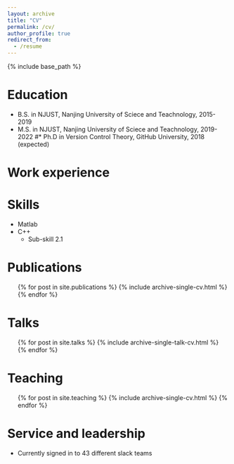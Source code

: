 ```yaml
---
layout: archive
title: "CV"
permalink: /cv/
author_profile: true
redirect_from:
  - /resume
---
```


{% include base_path %}

Education
======
* B.S. in NJUST, Nanjing University of Sciece and Teachnology, 2015-2019
* M.S. in NJUST, Nanjing University of Sciece and Teachnology, 2019-2022
#* Ph.D in Version Control Theory, GitHub University, 2018 (expected)

Work experience
======

  
Skills
======
* Matlab
* C++
  * Sub-skill 2.1


Publications
======
  <ul>{% for post in site.publications %}
    {% include archive-single-cv.html %}
  {% endfor %}</ul>
  
Talks
======
  <ul>{% for post in site.talks %}
    {% include archive-single-talk-cv.html %}
  {% endfor %}</ul>
  
Teaching
======
  <ul>{% for post in site.teaching %}
    {% include archive-single-cv.html %}
  {% endfor %}</ul>
  
Service and leadership
======
* Currently signed in to 43 different slack teams

